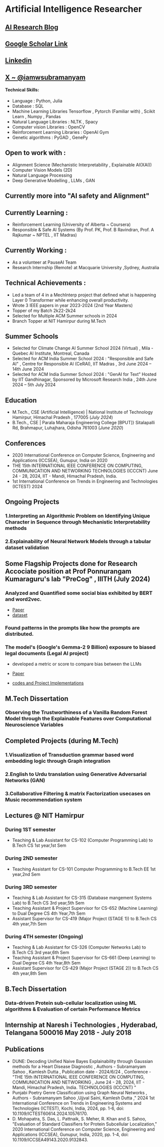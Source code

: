 # Artificial Intelligence Researcher

## [AI Research Blog](https://medium.com/@wsubramanyamsahoo)
## [Google Scholar Link](https://scholar.google.com/citations?user=nCPzp6YAAAAJ&hl=en&oi=ao)
## [Linkedin](https://www.linkedin.com/in/sahoosubramanyam/)
## [X ~ @iamwsubramanyam](https://x.com/iamwsubramanyam)

#### Technical Skills: 
- Language : Python, Julia 
- Database : SQL
- Machine Learning Libraries  Tensorflow , Pytorch (Familiar with) , Scikit Learn , Numpy , Pandas
- Natural Language Libraries :  NLTK , Spacy
- Computer vision Libraries :  OpenCV
- Reinforcement Learning Libraries : OpenAI Gym
- Genetic algorithms : PyGAD , GenePy

  
## Open to work with :
- Alignment Science (Mechanistic Interpretability , Explainable AI(XAI))
- Computer Vision Models (2D)
- Natural Language Processing
- Deep Generative Modelling , LLMs , GAN

## Currently more into "AI safety and Alignment"
  

## Currently Learning :
- Reinforcement Learning (University of Alberta ~ Coursera)
- Responsible & Safe AI Systems (By Prof. PK, Prof. B Ravindran, Prof. A Rajkumar ~ NPTEL , IIT Madras)


## Currently Working :
- As a volunteer at PauseAI Team
- Research Internship (Remote) at Macquarie University ,Sydney, Australia

## Technical Achievements :

- Led a team of 4 in a MechInterp project that defined what is happening Layer 0 Transformer while enhancing overall productivity.
- Wrote 3 IEEE papers in year 2023-2024 (2nd Year Masters)
- Topper of my Batch 2k22-2k24
- Selected for Multiple ACM Summer schools in 2024
- Branch Topper at NIT Hamirpur during M.Tech
  


## Summer Schools
- Selected for Climate Change AI Summer School 2024 (Virtual) , Mila - Quebec AI Institute, Montreal, Canada
- Selected for ACM India Summer School 2024 : "Responsible and Safe AI" , Centre for Responsible AI (CeRAI), IIT Madras , 3rd June 2024 – 14th June 2024
- Selected for ACM India Summer School 2024 : "GenAI for Text" Hosted by IIT Gandhinagar, Sponsored by Microsoft Research India , 24th June 2024 – 5th July 2024



## Education							       		
- M.Tech., CSE (Artificial Intelligence) | National Institute of Technology Hamirpur, Himachal Pradesh , 177005 (_July 2024_)		        		
- B.Tech., CSE | Parala Maharaja Engineering College [BPUT]}  Sitalapalli Rd, Brahmapur, Luhajhara, Odisha 761003 (_June 2020_)
  
## Conferences
 - 2020 International Conference on Computer Science, Engineering and Applications (ICCSEA), Gunupur, India on 2020
 - THE 15th INTERNATIONAL IEEE CONFERENCE ON COMPUTING, COMMUNICATION AND NETWORKING TECHNOLOGIES (ICCCNT) June 24 - 28, 2024, IIT - Mandi, Himachal Pradesh, India.
 - 1st International Conference on Trends in Engineering and Technologies (ICTEST) 2024
  
## Ongoing Projects  
### 1.Interpreting an Algorithmic Problem on Identifying Unique Character in Sequence through Mechanistic Interpretability methods
### 2.Explainability of Neural Network Models through a tabular dataset validation

## Some Flagship Projects done for Research Accociate position at Prof Ponnurangam Kumaraguru's lab "PreCog" , IIITH (July 2024)

### Analyzed and Quantified some social bias exhibited by  BERT and word2vec.
- [Paper](https://arxiv.org/abs/2209.12226)
- [dataset](https://github.com/google-research-datasets/nlp-fairness-for-india.)
### Found patterns in the prompts like how the prompts are distributed.
### The model's (Google's Gemma-2 9 Billion) exposure to biased legal documents (Legal AI project)
- developed a metric or score to compare bias between the LLMs
- [Paper](https://arxiv.org/abs/2402.10567)

- [codes and Project Implementations](https://github.com/SubramanyamSahoo/PreCog-Task)


## M.Tech Dissertation 
### Observing the Trustworthiness of a Vanilla Random Forest Model through the Explainable Features over Computational Neuroscience Variables


## Completed Projects (during M.Tech)
### 1.Visualization of Transduction grammar based word embedding logic through Graph integration
### 2.English to Urdu translation using Generative Adversarial Networks (GAN)
### 3.Collaborative Filtering & matrix Factorization usecases on Music recommendation system 

## Lectures  @ NIT Hamirpur
### During 1ST semester
- Teaching & Lab Assistant for CS-102 (Computer Programming Lab) to B.Tech CS 1st year,1st Sem
  
### During 2ND semester
- Teaching Assistant for CS-101 Computer Programming to B.Tech EE 1st year,2nd Sem


### During 3RD semester 
- Teaching & Lab Assistant for CS-315 (Database mangement Systems Lab) to B.Tech CS 3rd year,5th Sem  
- Teaching Assistant & Project Supervisor for CS-652 (Machine Learning) to Dual Degree CS 4th Year,7th Sem
- Assistant Supervisor for CS-419 (Major Project (STAGE 1)) to B.Tech CS 4th year,7th Sem

### During 4TH semester (Ongoing)
- Teaching & Lab Assistant for CS-326 (Computer Networks Lab) to B.Tech CS 3rd year,6th Sem 
- Teaching Assistant & Project Supervisor for CS-661 (Deep Learning) to Dual Degree CS 4th Year,8th Sem
- Assistant Supervisor for CS-429 (Major Project (STAGE 2)) to B.Tech CS 4th year,8th Sem

  
## B.Tech Dissertation 
### Data-driven Protein sub-cellular localization using ML algorithms & Evaluation of certain Performance Metrics

## Internship at Naresh i Technologies , Hyderabad, Telangana 500016 May 2018 - July 2018

## Publications
- DUNE: Decoding Unified Naive Bayes Explainability through Gaussian methods for a Heart Disease Diagnostic , Authors - Subramanyam Sahoo , Kamlesh Dutta , Publication date - 2024/6/24 , Conference - "THE 15th INTERNATIONAL IEEE CONFERENCE ON COMPUTING, COMMUNICATION AND NETWORKING , June 24 - 28, 2024, IIT - Mandi, Himachal Pradesh, India. TECHNOLOGIES (ICCCNT) "
- Punjabi Poetry Genre Classification using Graph Neural Networks , Authors - Subramanyam Sahoo ,Ujjval Saini, Kamlesh Dutta ," 2024 1st International Conference on Trends in Engineering Systems and Technologies (ICTEST), Kochi, India, 2024, pp. 1-6, doi: 10.1109/ICTEST60614.2024.10576170.
- D. Mohapatra, S. Das, L. Pattnaik, S. Meher, R. Khan and S. Sahoo, "Evaluation of Standard Classifiers for Protein Subcellular Localization," 2020 International Conference on Computer Science, Engineering and Applications (ICCSEA), Gunupur, India, 2020, pp. 1-4, doi: 10.1109/ICCSEA49143.2020.9132843.






